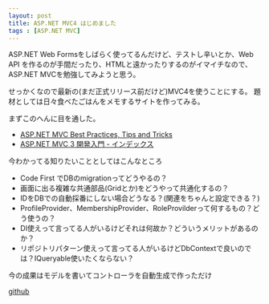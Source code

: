 ```yaml
---
layout: post
title: ASP.NET MVC4 はじめました
tags : [ASP.NET MVC]
---
```


ASP.NET Web Formsをしばらく使ってるんだけど、テストし辛いとか、Web API
を作るのが手間だったり、HTMLと遠かったりするのがイマイチなので、
ASP.NET MVCを勉強してみようと思う。

せっかくなので最新の(まだ正式リリース前だけど)MVC4を使うことにする。
題材としては日々食べたごはんをメモするサイトを作ってみる。

まずこのへんに目を通した。

* [ASP.NET MVC Best Practices, Tips and Tricks](http://stackoverflow.com/questions/709429/asp-net-mvc-best-practices-tips-and-tricks)
* [ASP.NET MVC 3 開発入門 - インデックス](http://d.hatena.ne.jp/shiba-yan/20110208/1297096899)

今わかってる知りたいこととしてはこんなところ

* Code First でDBのmigrationってどうやるの？
* 画面に出る複雑な共通部品(Gridとか)をどうやって共通化するの？
* IDをDBでの自動採番にしない場合どうなる？(関連をちゃんと設定できる？)
* ProfileProvider、MembershipProvider、RoleProvilderって何するもの？どう使うの？
* DI使えって言ってる人がいるけどそれは何故か？どういうメリットがあるのか？
* リポジトリパターン使えって言ってる人がいるけどDbContextで良いのでは？IQueryable使いたくならない？

今の成果はモデルを書いてコントローラを自動生成で作っただけ

[github](https://github.com/masaedw/Kondate/commit/1581682f72dda0f4c78300fd72cdcf1f16adc3a0)
